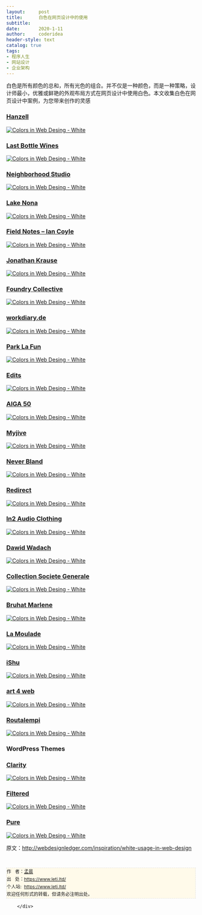 ```yaml
---
layout:     post
title:      白色在网页设计中的使用
subtitle:   
date:       2020-1-11
author:     coderidea
header-style: text
catalog: true
tags:
- 程序人生
- 网站设计
- 企业架构
--- 
```

<div class="postBody">
			<div id="cnblogs_post_body" class="blogpost-body"><p><span><span class="goog-text-highlight">白色是所有颜色的总和，所有</span></span><a><span><span class="goog-text-highlight">光色的</span></span></a><span><span class="goog-text-highlight">组合</span><span class="goog-text-highlight">。</span><span>并不仅是一种颜色，而是一种策略，设计师最小，优雅或鲜艳的外观布局方式在网页设计中使用白色。本文收集白色在网页设计中案例，为您带来创作的灵感</span></span></p>
<h3><a href="http://www.hanzell.com/">Hanzell</a></h3>
<p><a href="http://www.hanzell.com/"><img class="aligncenter size-full wp-image-3448" src="http://webdesignledger.com/wp-content/uploads/2011/12/white01.jpg" alt="Colors in Web Desing - White" /></a></p>
<h3><a href="http://www.lastbottlewines.com/">Last Bottle Wines</a></h3>
<p><a href="http://www.lastbottlewines.com/"><img class="aligncenter size-full wp-image-3448" src="http://webdesignledger.com/wp-content/uploads/2011/12/white02.jpg" alt="Colors in Web Desing - White" /></a></p>
<h3><a href="http://www.neighborhood-studio.com/">Neighborhood Studio</a></h3>
<p><a href="http://www.neighborhood-studio.com/"><img class="aligncenter size-full wp-image-3448" src="http://webdesignledger.com/wp-content/uploads/2011/12/white03.jpg" alt="Colors in Web Desing - White" /></a></p>
<h3><a href="http://learnlakenona.com/">Lake Nona</a></h3>
<p><a href="http://learnlakenona.com/"><img class="aligncenter size-full wp-image-3448" src="http://webdesignledger.com/wp-content/uploads/2011/12/white04.jpg" alt="Colors in Web Desing - White" /></a></p>
<h3><a href="http://fieldnotes.iancoyle.com/">Field Notes – Ian Coyle</a></h3>
<p><a href="http://fieldnotes.iancoyle.com/"><img class="aligncenter size-full wp-image-3448" src="http://webdesignledger.com/wp-content/uploads/2011/12/white05.jpg" alt="Colors in Web Desing - White" /></a></p>
<h3><a href="http://www.jonathan-krause.de/">Jonathan Krause</a></h3>
<p><a href="http://www.jonathan-krause.de/"><img class="aligncenter size-full wp-image-3448" src="http://webdesignledger.com/wp-content/uploads/2011/12/white06.jpg" alt="Colors in Web Desing - White" /></a></p>
<h3><a href="http://www.foundrycollective.com/">Foundry Collective</a></h3>
<p><a href="http://www.foundrycollective.com/"><img class="aligncenter size-full wp-image-3448" src="http://webdesignledger.com/wp-content/uploads/2011/12/white07.jpg" alt="Colors in Web Desing - White" /></a></p>
<h3><a href="http://workdiary.de/">workdiary.de</a></h3>
<p><a href="http://workdiary.de/"><img class="aligncenter size-full wp-image-3448" src="http://webdesignledger.com/wp-content/uploads/2011/12/white08.jpg" alt="Colors in Web Desing - White" /></a></p>
<h3><a href="http://parklafun.com/">Park La Fun</a></h3>
<p><a href="http://parklafun.com/"><img class="aligncenter size-full wp-image-3448" src="http://webdesignledger.com/wp-content/uploads/2011/12/white09.jpg" alt="Colors in Web Desing - White" /></a></p>
<h3><a href="http://www.editsquarterly.com/">Edits</a></h3>
<p><a href="http://www.editsquarterly.com/"><img class="aligncenter size-full wp-image-3448" src="http://webdesignledger.com/wp-content/uploads/2011/12/white10.jpg" alt="Colors in Web Desing - White" /></a></p>
<h3><a href="http://50.aigadc.org/">AIGA 50</a></h3>
<p><a href="http://50.aigadc.org/"><img class="aligncenter size-full wp-image-3448" src="http://webdesignledger.com/wp-content/uploads/2011/12/white11.jpg" alt="Colors in Web Desing - White" /></a></p>
<h3><a href="http://www.myjive.com/">Myjive</a></h3>
<p><a href="http://www.myjive.com/"><img class="aligncenter size-full wp-image-3448" src="http://webdesignledger.com/wp-content/uploads/2011/12/white12.jpg" alt="Colors in Web Desing - White" /></a></p>
<h3><a href="http://neverbland.com/">Never Bland</a></h3>
<p><a href="http://neverbland.com/"><img class="aligncenter size-full wp-image-3448" src="http://webdesignledger.com/wp-content/uploads/2011/12/white13.jpg" alt="Colors in Web Desing - White" /></a></p>
<h3><a href="http://www.redirectdigital.com.br/">Redirect</a></h3>
<p><a href="http://www.redirectdigital.com.br/"><img class="aligncenter size-full wp-image-3448" src="http://webdesignledger.com/wp-content/uploads/2011/12/white14.jpg" alt="Colors in Web Desing - White" /></a></p>
<h3><a href="http://www.in2headphones.com/">In2 Audio Clothing</a></h3>
<p><a href="http://www.in2headphones.com/"><img class="aligncenter size-full wp-image-3448" src="http://webdesignledger.com/wp-content/uploads/2011/12/white15.jpg" alt="Colors in Web Desing - White" /></a></p>
<h3><a href="http://wadach.com/">Dawid Wadach</a></h3>
<p><a href="http://wadach.com/"><img class="aligncenter size-full wp-image-3448" src="http://webdesignledger.com/wp-content/uploads/2011/12/white16.jpg" alt="Colors in Web Desing - White" /></a></p>
<h3><a href="http://www.collectionsocietegenerale.com/en/">Collection Societe Generale</a></h3>
<p><a href="http://www.collectionsocietegenerale.com/en/"><img class="aligncenter size-full wp-image-3448" src="http://webdesignledger.com/wp-content/uploads/2011/12/white17.jpg" alt="Colors in Web Desing - White" /></a></p>
<h3><a href="http://www.marlene-portfolio.com/#news">Bruhat Marlene</a></h3>
<p><a href="http://www.marlene-portfolio.com/#news"><img class="aligncenter size-full wp-image-3448" src="http://webdesignledger.com/wp-content/uploads/2011/12/white18.jpg" alt="Colors in Web Desing - White" /></a></p>
<h3><a href="http://lamoulade.com/">La Moulade</a></h3>
<p><a href="http://lamoulade.com/"><img class="aligncenter size-full wp-image-3448" src="http://webdesignledger.com/wp-content/uploads/2011/12/white19.jpg" alt="Colors in Web Desing - White" /></a></p>
<h3><a href="http://www.ishuplus.com/IT.php">iShu</a></h3>
<p><a href="http://www.ishuplus.com/IT.php"><img class="aligncenter size-full wp-image-3448" src="http://webdesignledger.com/wp-content/uploads/2011/12/white20.jpg" alt="Colors in Web Desing - White" /></a></p>
<h3><a href="http://www.art4web.sk/en">art 4 web</a></h3>
<p><a href="http://www.art4web.sk/en"><img class="aligncenter size-full wp-image-3448" src="http://webdesignledger.com/wp-content/uploads/2011/12/white21.jpg" alt="Colors in Web Desing - White" /></a></p>
<h3><a href="http://www.routalempi.fi/">Routalempi</a></h3>
<p><a href="http://www.routalempi.fi/"><img class="aligncenter size-full wp-image-3448" src="http://webdesignledger.com/wp-content/uploads/2011/12/white22.jpg" alt="Colors in Web Desing - White" /></a></p>
<h3>WordPress Themes</h3>
<h3><a href="http://themetrust.com/themes/clarity">Clarity</a></h3>
<p><a href="http://themetrust.com/themes/clarity"><img class="aligncenter size-full wp-image-3448" src="http://webdesignledger.com/wp-content/uploads/2011/12/white23.jpg" alt="Colors in Web Desing - White" /></a></p>
<h3><a href="http://themetrust.com/themes/filtered">Filtered</a></h3>
<p><a href="http://themetrust.com/themes/filtered"><img class="aligncenter size-full wp-image-3448" src="http://webdesignledger.com/wp-content/uploads/2011/12/white24.jpg" alt="Colors in Web Desing - White" /></a></p>
<h3><a href="http://themetrust.com/themes/pure">Pure</a></h3>
<p><a href="http://themetrust.com/themes/pure"><img class="aligncenter size-full wp-image-3448" src="http://webdesignledger.com/wp-content/uploads/2011/12/white25.jpg" alt="Colors in Web Desing - White" /></a></p>
<p><span><span>原文：<a href="http://webdesignledger.com/inspiration/white-usage-in-web-design">http://webdesignledger.com/inspiration/white-usage-in-web-design</a></span></span></p>


<div id="ckepop"> </div>
<div>
<p id="PSignature" style="line-height:20px;background:#FFFAEA no-repeat 2% 50%;font-size:12px;border:#e0e0e0 1px dashed;">作   者：<a href="https://www.leti.ltd/">孟晨</a> <br /> 出   处：<a href="https://www.leti.ltd/">https://www.leti.ltd/</a> <br />个人站:  <a href="https://www.leti.ltd/">https://www.leti.ltd/</a><br />欢迎任何形式的转载，但请务必注明出处。</p>
</div></div><div id="MySignature"></div>
<div class="clear"></div>
<div id="blog_post_info_block">
<div id="BlogPostCategory"></div>
<div id="EntryTag"></div>
<div id="blog_post_info">
</div>
<div class="clear"></div>
<div id="post_next_prev"></div>
</div>


		</div>